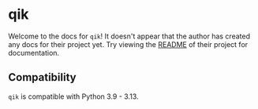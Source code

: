 # qik

Welcome to the docs for `qik`! It doesn't appear that the author has created any docs for their project yet. Try viewing the [README](https://github.com/AmbitionEng/qik) of their project for documentation.

## Compatibility

`qik` is compatible with Python 3.9 - 3.13.
